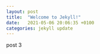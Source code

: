 ```yaml
---
layout: post
title:  "Welcome to Jekyll!"
date:   2021-05-06 20:06:35 +0100
categories: jekyll update
---
```

post 3